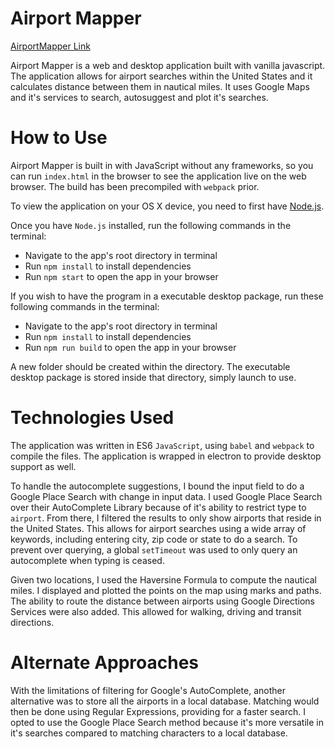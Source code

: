 # Airport Mapper

[AirportMapper Link][airportmapper]

[airportmapper]: http://peterzhen.com/AirportMapper/

Airport Mapper is a web and desktop application built with vanilla javascript.  The application allows for airport searches within the United States and it calculates distance between them in nautical miles.  It uses Google Maps and it's services to search, autosuggest and plot it's searches.

# How to Use

Airport Mapper is built in with JavaScript without any frameworks, so you can run `index.html` in the browser to see the application live on the web browser.  The build has been precompiled with `webpack` prior.  

To view the application on your OS X device, you need to first have [Node.js](https://nodejs.org/en/).

Once you have `Node.js` installed, run the following commands in the terminal:

* Navigate to the app's root directory in terminal
* Run `npm install` to install dependencies
* Run `npm start` to open the app in your browser

If you wish to have the program in a executable desktop package, run these following commands in the terminal:

* Navigate to the app's root directory in terminal
* Run `npm install` to install dependencies
* Run `npm run build` to open the app in your browser

A new folder should be created within the directory.  The executable desktop package is stored inside that directory, simply launch to use.


# Technologies Used

The application was written in ES6 `JavaScript`, using `babel` and `webpack` to compile the files.  The application is wrapped in electron to provide desktop support as well.  

To handle the autocomplete suggestions, I bound the input field to do a Google Place Search with change in input data.  I used Google Place Search over their AutoComplete Library because of it's ability to restrict type to `airport`.  From there, I filtered the results to only show airports that reside in the United States.  This allows for airport searches using a wide array of keywords, including entering city, zip code or state to do a search.  To prevent over querying, a global `setTimeout` was used to only query an autocomplete when typing is ceased.

Given two locations, I used the Haversine Formula to compute the nautical miles.  I displayed and plotted the points on the map using marks and paths.  The ability to route the distance between airports using Google Directions Services were also added.  This allowed for walking, driving and transit directions.

# Alternate Approaches

With the limitations of filtering for Google's AutoComplete, another alternative was to store all the airports in a local database.  Matching would then be done using Regular Expressions, providing for a faster search.  I opted to use the Google Place Search method because it's more versatile in it's searches compared to matching characters to a local database.
